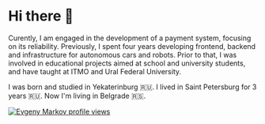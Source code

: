 # Hi there 👋

Curently, I am engaged in the development of a payment system, focusing on its reliability.
Previously, I spent four years developing frontend, backend and infrastructure for autonomous cars and robots.
Prior to that, I was involved in educational projects aimed at school and university students, and have taught at ITMO and Ural Federal University.

I was born and studied in Yekaterinburg :ru:. I lived in Saint Petersburg for 3 years :ru:. Now I'm living in Belgrade :serbia:.

[![Evgeny Markov profile views](https://u8views.com/api/v1/github/profiles/16443248/views/day-week-month-total-count.svg)](https://u8views.com/github/evgenymarkov)
